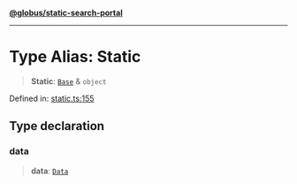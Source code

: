 [**@globus/static-search-portal**](../README.md)

***

# Type Alias: Static

> **Static**: [`Base`](Base.md) & `object`

Defined in: [static.ts:155](https://github.com/globus/static-search-portal/blob/01d1d33d3d0989c593fada6bb539073cee27ae57/static.ts#L155)

## Type declaration

### data

> **data**: [`Data`](Data.md)
